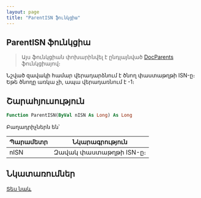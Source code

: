 ```yaml
---
layout: page
title: "ParentISN ֆունկցիա"
---
```


## ParentISN ֆունկցիա

> Այս ֆունկցիան փոխարինվել է ընդլայնված [DocParents](DocParents.md) ֆունկցիայով։

Նշված զավակի համար վերադարձնում է ծնող փաստաթղթի ISN-ը։ Եթե ծնողը առկա չի, ապա վերադառնում է -1։ 

## Շարահյուսություն

``` vb
Function ParentISN(ByVal nISN As Long) As Long
```

Բաղադրիչներն են՝

| Պարամետր | Նկարագրություն |
|--|--|
| nISN | Զավակ փաստաթղթի ISN-ը։ |

## Նկատառումներ

[Տես նաև](../../../functions.html)
